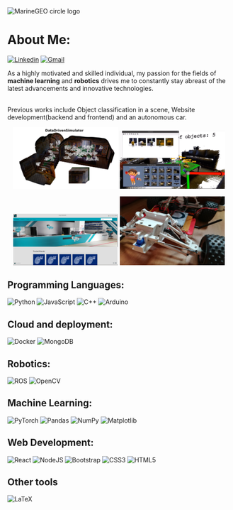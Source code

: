 <img src="portfolio.svg" alt="MarineGEO circle logo"/>


# About Me:
[![Linkedin](https://img.shields.io/badge/LinkedIn-0077B5?style=for-the-badge&logo=linkedin&logoColor=white)](https://www.linkedin.com/in/andr%C3%A9-cardoso-8bb264223/) 
[![Gmail](https://img.shields.io/badge/Gmail-D14836?style=for-the-badge&logo=gmail&logoColor=white)](andrefdre@gmail.com) 


As a highly motivated and skilled individual, my passion for the fields of **machine learning** and **robotics** drives me to constantly stay abreast of the latest advancements and innovative technologies.

<br>Previous works include Object classification in a scene, Website development(backend and frontend) and an autonomous car.<br> 

<p float="left" style="text-align: center;">
  <img src="synfeal.svg" width="47%" />
  <img src="dora.png" width="47%" /> 
</p>

<p float="left" style="text-align: center;">
  <img src="barcelparts.png" width="47%" />
  <img src="car.jpg" width="47%" height="155px"/> 
</p>

## Programming Languages:
![Python](https://img.shields.io/badge/python-3670A0?style=for-the-badge&logo=python&logoColor=ffdd54)
![JavaScript](https://img.shields.io/badge/javascript-%23323330.svg?style=for-the-badge&logo=javascript&logoColor=%23F7DF1E)
![C++](https://img.shields.io/badge/c++-%2300599C.svg?style=for-the-badge&logo=c%2B%2B&logoColor=white) 
![Arduino](https://img.shields.io/badge/-Arduino-00979D?style=for-the-badge&logo=Arduino&logoColor=white)

## Cloud and deployment:
![Docker](https://img.shields.io/badge/docker-%230db7ed.svg?style=for-the-badge&logo=docker&logoColor=white)
![MongoDB](https://img.shields.io/badge/MongoDB-%234ea94b.svg?style=for-the-badge&logo=mongodb&logoColor=white)

## Robotics:
 ![ROS](https://img.shields.io/badge/ros-%230A0FF9.svg?style=for-the-badge&logo=ros&logoColor=white)
 ![OpenCV](https://img.shields.io/badge/opencv-%23white.svg?style=for-the-badge&logo=opencv&logoColor=white)

## Machine Learning:
![PyTorch](https://img.shields.io/badge/PyTorch-%23EE4C2C.svg?style=for-the-badge&logo=PyTorch&logoColor=white)
![Pandas](https://img.shields.io/badge/pandas-%23150458.svg?style=for-the-badge&logo=pandas&logoColor=white)
![NumPy](https://img.shields.io/badge/numpy-%23013243.svg?style=for-the-badge&logo=numpy&logoColor=white)
![Matplotlib](https://img.shields.io/badge/Matplotlib-%23ffffff.svg?style=for-the-badge&logo=Matplotlib&logoColor=black)

## Web Development:
![React](https://img.shields.io/badge/react-%2320232a.svg?style=for-the-badge&logo=react&logoColor=%2361DAFB)
![NodeJS](https://img.shields.io/badge/node.js-6DA55F?style=for-the-badge&logo=node.js&logoColor=white)
![Bootstrap](https://img.shields.io/badge/bootstrap-%23563D7C.svg?style=for-the-badge&logo=bootstrap&logoColor=white)
![CSS3](https://img.shields.io/badge/css3-%231572B6.svg?style=for-the-badge&logo=css3&logoColor=white) 
![HTML5](https://img.shields.io/badge/html5-%23E34F26.svg?style=for-the-badge&logo=html5&logoColor=white)

## Other tools
 ![LaTeX](https://img.shields.io/badge/latex-%23008080.svg?style=for-the-badge&logo=latex&logoColor=white)
